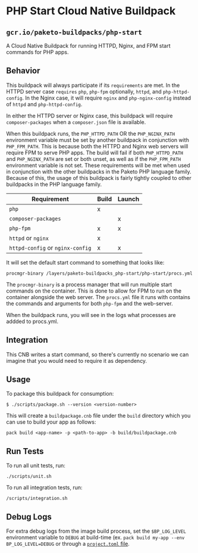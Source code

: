 # PHP Start Cloud Native Buildpack
## `gcr.io/paketo-buildpacks/php-start`

A Cloud Native Buildpack for running HTTPD, Nginx, and FPM start commands for
PHP apps.

## Behavior

This buildpack will always participate if its `requirements` are met. In the
HTTPD server case `requires` `php`, `php-fpm` optionally, `httpd`, and
`php-httpd-config`. In the Nginx case, it will require `nginx` and `php-nginx-config`
instead of `httpd` and `php-httpd-config`.

In either the HTTPD server or Nginx case, this buildpack will require
`composer-packages` when a `composer.json` file is available.

When this buildpack runs, the `PHP_HTTPD_PATH` OR the `PHP_NGINX_PATH`
environment variable must be set  by another buildpack in conjunction with
`PHP_FPM_PATH`. This is because both the HTTPD and Nginx web servers will
require FPM to serve PHP apps. The build will fail if both `PHP_HTTPD_PATH` and
`PHP_NGINX_PATH` are set or both unset, as well as if the `PHP_FPM_PATH`
environment variable is not set. These requirements will be met when used in
conjunction with the other buildpacks in the Paketo PHP language family.
Because of this, the usage of this buildpack is fairly tightly coupled to other
buildpacks in the PHP language family.

| Requirement                      | Build | Launch |
|----------------------------------|-------|--------|
| `php`                            | x     |        |
| `composer-packages`              |       | x      |
| `php-fpm`                        | x     | x      |
| `httpd` or `nginx`               | x     |        |
| `httpd-config` or `nginx-config` | x     | x      |

It will set the default start command to something that looks like:
```
procmgr-binary /layers/paketo-buildpacks_php-start/php-start/procs.yml
```

The `procmgr-binary` is a process manager that will run multiple start commands
on the container. This is done to allow for FPM to run on the container
alongside the web server. The `procs.yml` file it runs with contains the
commands and arguments for both `php-fpm` and the web-server.

When the buildpack runs, you will see in the logs what processes are addded to
procs.yml.


## Integration

This CNB writes a start command, so there's currently no scenario we can
imagine that you would need to require it as dependency.

## Usage

To package this buildpack for consumption:

```
$ ./scripts/package.sh --version <version-number>
```

This will create a `buildpackage.cnb` file under the `build` directory which you
can use to build your app as follows:
```
pack build <app-name> -p <path-to-app> -b build/buildpackage.cnb
```

## Run Tests

To run all unit tests, run:
```
./scripts/unit.sh
```

To run all integration tests, run:
```
/scripts/integration.sh
```

## Debug Logs
For extra debug logs from the image build process, set the `$BP_LOG_LEVEL`
environment variable to `DEBUG` at build-time (ex. `pack build my-app --env
BP_LOG_LEVEL=DEBUG` or through a  [`project.toml`
file](https://github.com/buildpacks/spec/blob/main/extensions/project-descriptor.md).
